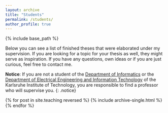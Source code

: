 ```yaml
---
layout: archive
title: "Students"
permalink: /students/
author_profile: true
---
```


{% include base_path %}

Below you can see a list of finished theses that were elaborated under my supervision. If you are looking for a topic for your thesis as well, they might serve as inspiration. If you have any questions, own ideas or if you are just curious, feel free to contact me. 

**Notice**: If you are not a student of the  [Department of Informatics](https://www.informatik.kit.edu/english/) or the [Department of Electrical Engineering and Information Technology](http://www.etit.kit.edu/english/) of the Karlsruhe Institute of Technology, you are responsible to find a professor who will supervise you.
{: .notice}

{% for post in site.teaching reversed %}
  {% include archive-single.html %}
{% endfor %}
